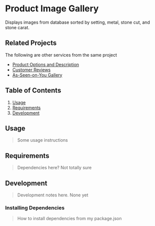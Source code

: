 # Product Image Gallery

Displays images from database sorted by setting, metal, stone cut, and stone carat.

## Related Projects
The following are other services from the same project

  - [Product Options and Description](https://github.com/Edgar-Allan-Crows/product-options-and-description-service)
  - [Customer Reviews](https://github.com/Edgar-Allan-Crows/customer-reviews-service)
  - [As-Seen-on-You Gallery](https://github.com/Edgar-Allan-Crows/As-Seen-On-You-Gallery)

## Table of Contents

1. [Usage](#Usage)
1. [Requirements](#requirements)
1. [Development](#development)

## Usage

> Some usage instructions

## Requirements

> Dependencies here? Not totally sure

## Development

> Development notes here. None yet

### Installing Dependencies

> How to install dependencies from my package.json
